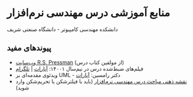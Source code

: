 # منابع آموزشی درس مهندسی نرم‌افزار
دانشکده مهندسی کامپیوتر - دانشگاه صنعتی شریف

## پیوندهای مفید
- [وب‌سایت R.S. Pressman](http://www.rspa.com/) (از مولفین کتاب درس)
- فیلم‌های ضبط‌شده درس در نیم‌سال ۱۴۰۰۱: [آپارات](https://www.aparat.com/v/Y9X4M) | [تلگرام](https://t.me/SE_Rivadeh)
- ویدئوی مقدمه‌ای بر UML - دکتر رامسین: [آپارات](https://aparat.com/v/k42xO)
- [نقشه ذهنی مباحث درس مهندسی نرم‌افزار](https://miro.com/app/board/uXjVNNeNjlw=/?share_link_id=884603052370) (باید با فیلترشکن یا تحریم‌شکن وارد شوید)